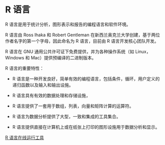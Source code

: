 R 语言
===

R 语言是用于统计分析，图形表示和报告的编程语言和软件环境。

R 语言由 Ross Ihaka 和 Robert Gentleman 在新西兰奥克兰大学创建，基于两位作者名字的第一个字母，因此命名为 R 语言，目前由 R 语言开发核心团队开发。

R 语言在 GNU 通用公共许可证下免费提供，并为各种操作系统（如 Linux，Windows 和 Mac）提供预编译的二进制版本。

R 语言的重要特性：

* R 语言是一种开发良好，简单有效的编程语言，包括条件，循环，用户定义的递归函数以及输入和输出设施。

* R 语言具有有效的数据处理和存储设施，

* R 语言提供了一套用于数组，列表，向量和矩阵计算的运算符。

* R 语言为数据分析提供了大型，一致和集成的工具集合。

* R 语言提供直接在计算机上或在纸张上打印的图形设施用于数据分析和显示。

[R 语言在线运行工具](http://www.w3xue.com/tools/r.aspx)